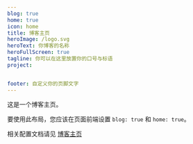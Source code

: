 ```yaml
---
blog: true
home: true
icon: home
title: 博客主页
heroImage: /logo.svg
heroText: 你博客的名称
heroFullScreen: true
tagline: 你可以在这里放置你的口号与标语
project:


footer: 自定义你的页脚文字
---
```


这是一个博客主页。

要使用此布局，您应该在页面前端设置 `blog: true` 和 `home: true`。

相关配置文档请见 [博客主页](https://vuepress-theme-hope.github.io/zh/guide/blog/home/)
